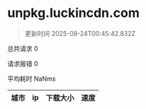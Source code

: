 
  # unpkg.luckincdn.com

  > 更新时间 2025-09-24T00:45:42.832Z
  
  总共请求 0

  请求报错 0

  平均耗时 NaNms

|城市|ip|下载大小|速度|
|-----|----------|---|---|

  